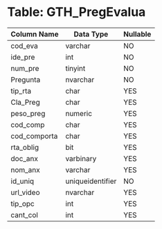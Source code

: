 # Table: GTH_PregEvalua

| Column Name | Data Type | Nullable |
|-------------|-----------|----------|
| cod_eva | varchar | NO |
| ide_pre | int | NO |
| num_pre | tinyint | NO |
| Pregunta | nvarchar | NO |
| tip_rta | char | YES |
| Cla_Preg | char | YES |
| peso_preg | numeric | YES |
| cod_comp | char | YES |
| cod_comporta | char | YES |
| rta_oblig | bit | YES |
| doc_anx | varbinary | YES |
| nom_anx | varchar | YES |
| id_uniq | uniqueidentifier | NO |
| url_video | nvarchar | YES |
| tip_opc | int | YES |
| cant_col | int | YES |
